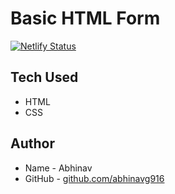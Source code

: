 # Basic HTML Form
[![Netlify Status](https://api.netlify.com/api/v1/badges/628aff6c-83a7-4c30-a821-035a3826e582/deploy-status)](https://app.netlify.com/sites/agitated-clarke-4db600/deploys)

## Tech Used
- HTML
- CSS

## Author
* Name - Abhinav
* GitHub - [github.com/abhinavg916](https://github.com/abhinavg916)
